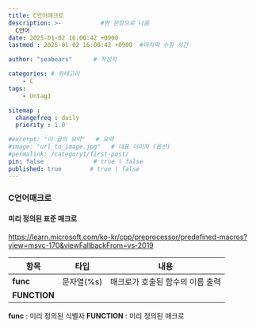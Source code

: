 ```yaml
---
title: C언어매크로
description: >-           #한 문장으로 나옴
  C언어
date: 2025-01-02 16:00:42 +0900
lastmod : 2025-01-02 16:00:42 +0900  #마지막 수정 시간

author: "seabears"      # 작성자

categories: # 카테고리
    - C 
tags: 
    - Untag1

sitemap :
  changefreq : daily
  priority : 1.0

#excerpt: "이 글의 요약"   # 요약
#image: "url_to_image.jpg"   # 대표 이미지 (옵션)
#permalink: /category1/first-post/
pin: false              # true | false
published: true        # true | false
---
```


### C언어매크로


#### 미리 정의된 표준 매크로
https://learn.microsoft.com/ko-kr/cpp/preprocessor/predefined-macros?view=msvc-170&viewFallbackFrom=vs-2019

| 항목         | 타입       | 내용                             |
| ------------ | ---------- | -------------------------------- |
| __func__     | 문자열(%s) | 매크로가 호출된 함수의 이름 출력 |
| __FUNCTION__ |
 

__func__ : 미리 정의된 식별자
__FUNCTION__ : 미리 정의된 매크로